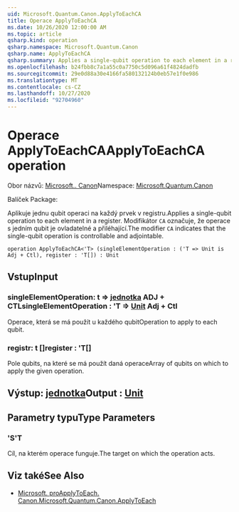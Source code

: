 ```yaml
---
uid: Microsoft.Quantum.Canon.ApplyToEachCA
title: Operace ApplyToEachCA
ms.date: 10/26/2020 12:00:00 AM
ms.topic: article
qsharp.kind: operation
qsharp.namespace: Microsoft.Quantum.Canon
qsharp.name: ApplyToEachCA
qsharp.summary: Applies a single-qubit operation to each element in a register. The modifier `CA` indicates that the single-qubit operation is controllable and adjointable.
ms.openlocfilehash: b24fbb8c7a1a55c0a7750c5d096a61f4824dadfb
ms.sourcegitcommit: 29e0d88a30e4166fa580132124b0eb57e1f0e986
ms.translationtype: MT
ms.contentlocale: cs-CZ
ms.lasthandoff: 10/27/2020
ms.locfileid: "92704960"
---
```

# <a name="applytoeachca-operation"></a><span data-ttu-id="b50ec-102">Operace ApplyToEachCA</span><span class="sxs-lookup"><span data-stu-id="b50ec-102">ApplyToEachCA operation</span></span>

<span data-ttu-id="b50ec-103">Obor názvů: [Microsoft.. Canon](xref:Microsoft.Quantum.Canon)</span><span class="sxs-lookup"><span data-stu-id="b50ec-103">Namespace: [Microsoft.Quantum.Canon](xref:Microsoft.Quantum.Canon)</span></span>

<span data-ttu-id="b50ec-104">Balíček [](https://nuget.org/packages/)</span><span class="sxs-lookup"><span data-stu-id="b50ec-104">Package: [](https://nuget.org/packages/)</span></span>


<span data-ttu-id="b50ec-105">Aplikuje jednu qubit operaci na každý prvek v registru.</span><span class="sxs-lookup"><span data-stu-id="b50ec-105">Applies a single-qubit operation to each element in a register.</span></span>
<span data-ttu-id="b50ec-106">Modifikátor `CA` označuje, že operace s jedním qubit je ovladatelné a přiléhající.</span><span class="sxs-lookup"><span data-stu-id="b50ec-106">The modifier `CA` indicates that the single-qubit operation is controllable and adjointable.</span></span>

```qsharp
operation ApplyToEachCA<'T> (singleElementOperation : ('T => Unit is Adj + Ctl), register : 'T[]) : Unit
```


## <a name="input"></a><span data-ttu-id="b50ec-107">Vstup</span><span class="sxs-lookup"><span data-stu-id="b50ec-107">Input</span></span>

### <a name="singleelementoperation--t--unit-adj--ctl"></a><span data-ttu-id="b50ec-108">singleElementOperation: t => [jednotka](xref:microsoft.quantum.lang-ref.unit) ADJ + CTL</span><span class="sxs-lookup"><span data-stu-id="b50ec-108">singleElementOperation : 'T => [Unit](xref:microsoft.quantum.lang-ref.unit) Adj + Ctl</span></span>

<span data-ttu-id="b50ec-109">Operace, která se má použít u každého qubit</span><span class="sxs-lookup"><span data-stu-id="b50ec-109">Operation to apply to each qubit.</span></span>


### <a name="register--t"></a><span data-ttu-id="b50ec-110">registr: t []</span><span class="sxs-lookup"><span data-stu-id="b50ec-110">register : 'T[]</span></span>

<span data-ttu-id="b50ec-111">Pole qubits, na které se má použít daná operace</span><span class="sxs-lookup"><span data-stu-id="b50ec-111">Array of qubits on which to apply the given operation.</span></span>



## <a name="output--unit"></a><span data-ttu-id="b50ec-112">Výstup: [jednotka](xref:microsoft.quantum.lang-ref.unit)</span><span class="sxs-lookup"><span data-stu-id="b50ec-112">Output : [Unit](xref:microsoft.quantum.lang-ref.unit)</span></span>



## <a name="type-parameters"></a><span data-ttu-id="b50ec-113">Parametry typu</span><span class="sxs-lookup"><span data-stu-id="b50ec-113">Type Parameters</span></span>

### <a name="t"></a><span data-ttu-id="b50ec-114">'S</span><span class="sxs-lookup"><span data-stu-id="b50ec-114">'T</span></span>

<span data-ttu-id="b50ec-115">Cíl, na kterém operace funguje.</span><span class="sxs-lookup"><span data-stu-id="b50ec-115">The target on which the operation acts.</span></span>

## <a name="see-also"></a><span data-ttu-id="b50ec-116">Viz také</span><span class="sxs-lookup"><span data-stu-id="b50ec-116">See Also</span></span>

- [<span data-ttu-id="b50ec-117">Microsoft. proApplyToEach. Canon.</span><span class="sxs-lookup"><span data-stu-id="b50ec-117">Microsoft.Quantum.Canon.ApplyToEach</span></span>](xref:Microsoft.Quantum.Canon.ApplyToEach)